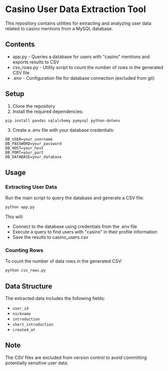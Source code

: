 # Casino User Data Extraction Tool

This repository contains utilities for extracting and analyzing user data related to casino mentions from a MySQL database.

## Contents

- app.py - Queries a database for users with "casino" mentions and exports results to CSV
- csv_rows.py - Utility script to count the number of rows in the generated CSV file
- .env - Configuration file for database connection (excluded from git)

## Setup

1. Clone the repository
2. Install the required dependencies:

```bash
pip install pandas sqlalchemy pymysql python-dotenv
```

3. Create a .env file with your database credentials:

```
DB_USER=your_username
DB_PASSWORD=your_password
DB_HOST=your_host
DB_PORT=your_port
DB_DATABASE=your_database
```

## Usage

### Extracting User Data

Run the main script to query the database and generate a CSV file:

```bash
python app.py
```

This will:
- Connect to the database using credentials from the .env file
- Execute a query to find users with "casino" in their profile information
- Save the results to casino_users.csv

### Counting Rows

To count the number of data rows in the generated CSV:

```bash
python csv_rows.py
```

## Data Structure

The extracted data includes the following fields:
- `user_id`
- `nickname`
- `introduction`
- `short_introduction`
- `created_at`

## Note

The CSV files are excluded from version control to avoid committing potentially sensitive user data.
